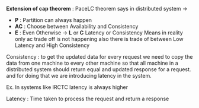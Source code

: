 **Extension of cap theorem** :
PaceLC theorem says in distributed system ->
- **P** : Partition can always happen
- **AC** : Choose between Availability and Consistency
- **E** : Even Otherwise -> **L** or **C** Latency or Consistency Means in reality only ac trade off is not happening also there is trade of between Low Latency and High Consistency

Consistency : to get the updated data for every request we need to copy the data from one machine to every other machine so that all machine in a distributed system should return equal and updated response for a request. and for doing that we are introducing latency in the system.

Ex. In systems like IRCTC latency is always higher 

Latency : Time taken to process the request and return a response 




